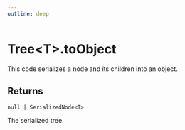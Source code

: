 ```yaml
---
outline: deep
---
```


# **Tree&lt;T&gt;.toObject**

This code serializes a node and its children into an object.

## ****Returns****

`null | SerializedNode<T>`

The serialized tree.

